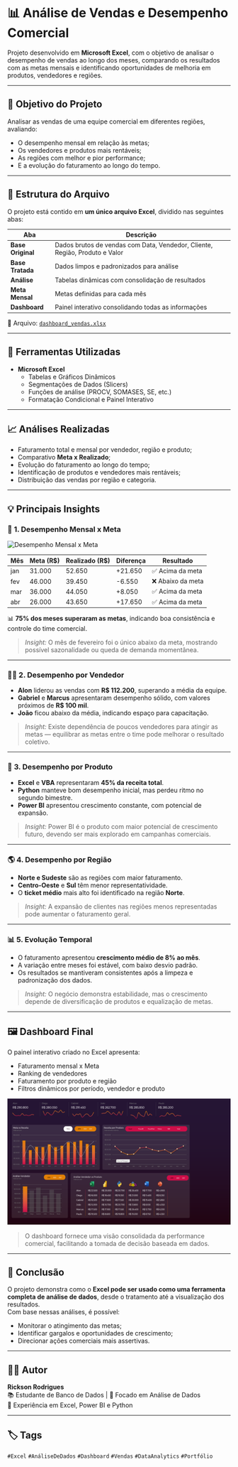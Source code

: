 # 📊 Análise de Vendas e Desempenho Comercial

Projeto desenvolvido em **Microsoft Excel**, com o objetivo de analisar o desempenho de vendas ao longo dos meses, comparando os resultados com as metas mensais e identificando oportunidades de melhoria em produtos, vendedores e regiões.

---

## 🎯 Objetivo do Projeto
Analisar as vendas de uma equipe comercial em diferentes regiões, avaliando:
- O desempenho mensal em relação às metas;
- Os vendedores e produtos mais rentáveis;
- As regiões com melhor e pior performance;
- E a evolução do faturamento ao longo do tempo.

---

## 🧾 Estrutura do Arquivo

O projeto está contido em **um único arquivo Excel**, dividido nas seguintes abas:

| Aba | Descrição |
|------|------------|
| **Base Original** | Dados brutos de vendas com Data, Vendedor, Cliente, Região, Produto e Valor |
| **Base Tratada** | Dados limpos e padronizados para análise |
| **Análise** | Tabelas dinâmicas com consolidação de resultados |
| **Meta Mensal** | Metas definidas para cada mês |
| **Dashboard** | Painel interativo consolidando todas as informações |

📁 Arquivo: [`dashboard_vendas.xlsx`](dashboard_vendas.xlsx)

---

## 🧰 Ferramentas Utilizadas
- **Microsoft Excel**
  - Tabelas e Gráficos Dinâmicos  
  - Segmentações de Dados (Slicers)  
  - Funções de análise (PROCV, SOMASES, SE, etc.)  
  - Formatação Condicional e Painel Interativo  

---

## 📈 Análises Realizadas
- Faturamento total e mensal por vendedor, região e produto;  
- Comparativo **Meta x Realizado**;  
- Evolução do faturamento ao longo do tempo;  
- Identificação de produtos e vendedores mais rentáveis;  
- Distribuição das vendas por região e categoria.

---

## 💡 Principais Insights

### 📅 **1. Desempenho Mensal x Meta**
 ![Desempenho Mensal x Meta](meta_x_receita.PNG)

| Mês | Meta (R$) | Realizado (R$) | Diferença | Resultado |
|-----|------------|----------------|------------|------------|
| jan | 31.000 | 52.650 | +21.650 | ✅ Acima da meta |
| fev | 46.000 | 39.450 | -6.550 | ❌ Abaixo da meta |
| mar | 36.000 | 44.050 | +8.050 | ✅ Acima da meta |
| abr | 26.000 | 43.650 | +17.650 | ✅ Acima da meta |

📊 **75% dos meses superaram as metas**, indicando boa consistência e controle do time comercial.  
> *Insight:* O mês de fevereiro foi o único abaixo da meta, mostrando possível sazonalidade ou queda de demanda momentânea.

---

### 👨‍💼 **2. Desempenho por Vendedor**
- **Alon** liderou as vendas com **R$ 112.200**, superando a média da equipe.  
- **Gabriel** e **Marcus** apresentaram desempenho sólido, com valores próximos de **R$ 100 mil**.  
- **João** ficou abaixo da média, indicando espaço para capacitação.  

> *Insight:* Existe dependência de poucos vendedores para atingir as metas — equilibrar as metas entre o time pode melhorar o resultado coletivo.

---

### 📘 **3. Desempenho por Produto**
- **Excel** e **VBA** representaram **45% da receita total**.  
- **Python** manteve bom desempenho inicial, mas perdeu ritmo no segundo bimestre.  
- **Power BI** apresentou crescimento constante, com potencial de expansão.

> *Insight:* Power BI é o produto com maior potencial de crescimento futuro, devendo ser mais explorado em campanhas comerciais.

---

### 🌎 **4. Desempenho por Região**
- **Norte e Sudeste** são as regiões com maior faturamento.  
- **Centro-Oeste** e **Sul** têm menor representatividade.  
- O **ticket médio** mais alto foi identificado na região **Norte**.

> *Insight:* A expansão de clientes nas regiões menos representadas pode aumentar o faturamento geral.

---

### 📊 **5. Evolução Temporal**
- O faturamento apresentou **crescimento médio de 8% ao mês**.  
- A variação entre meses foi estável, com baixo desvio padrão.  
- Os resultados se mantiveram consistentes após a limpeza e padronização dos dados.

> *Insight:* O negócio demonstra estabilidade, mas o crescimento depende de diversificação de produtos e equalização de metas.

---

## 🖼️ Dashboard Final

O painel interativo criado no Excel apresenta:
- Faturamento mensal x Meta  
- Ranking de vendedores  
- Faturamento por produto e região  
- Filtros dinâmicos por período, vendedor e produto  

![Dashboard Excel](dashboard.png)

> O dashboard fornece uma visão consolidada da performance comercial, facilitando a tomada de decisão baseada em dados.

---

## 🧠 Conclusão

O projeto demonstra como o **Excel pode ser usado como uma ferramenta completa de análise de dados**, desde o tratamento até a visualização dos resultados.  
Com base nessas análises, é possível:
- Monitorar o atingimento das metas;
- Identificar gargalos e oportunidades de crescimento;
- Direcionar ações comerciais mais assertivas.

---

## 👨‍💻 Autor
**Rickson Rodrigues**  
📚 Estudante de Banco de Dados | 🔎 Focado em Análise de Dados  
💼 Experiência em Excel, Power BI e Python  

---

## 🏷️ Tags
`#Excel` `#AnáliseDeDados` `#Dashboard` `#Vendas` `#DataAnalytics` `#Portfólio`
